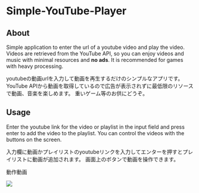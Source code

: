 # Simple-YouTube-Player

## About
Simple application to enter the url of a youtube video and play the video.
Videos are retrieved from the YouTube API, so you can enjoy videos and music with minimal resources and **no ads**.
It is recommended for games with heavy processing.


youtubeの動画urlを入力して動画を再生するだけのシンプルなアプリです。
YouTube APIから動画を取得しているので広告が表示されずに最低限のリソースで動画、音楽を楽しめます。
重いゲーム等のお供にどうぞ。

## Usage
Enter the youtube link for the video or playlist in the input field and press enter to add the video to the playlist.
You can control the videos with the buttons on the screen.


入力欄に動画かプレイリストのyoutubeリンクを入力してエンターを押すとプレイリストに動画が追加されます。
画面上のボタンで動画を操作できます。

動作動画

[![](https://img.youtube.com/vi/qNA2knqxbIE/0.jpg)](https://www.youtube.com/watch?v=qNA2knqxbIE)
